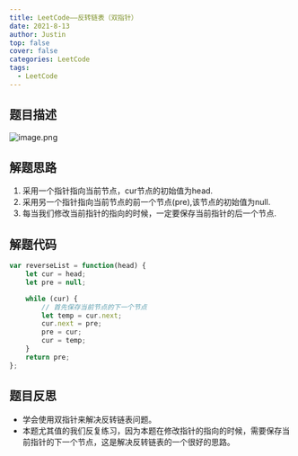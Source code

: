 ```yaml
---
title: LeetCode——反转链表（双指针）
date: 2021-8-13
author: Justin
top: false
cover: false
categories: LeetCode
tags:
  - LeetCode
---
```

## 题目描述
![image.png](https://img-blog.csdnimg.cn/img_convert/b4dfcd4d94b3d80f8f9122807a210da2.png)

## 解题思路
1. 采用一个指针指向当前节点，cur节点的初始值为head.
2. 采用另一个指针指向当前节点的前一个节点(pre),该节点的初始值为null.
3. 每当我们修改当前指针的指向的时候，一定要保存当前指针的后一个节点.

## 解题代码
```js
var reverseList = function(head) {
    let cur = head;
    let pre = null;

    while (cur) {
        // 首先保存当前节点的下一个节点
        let temp = cur.next;
        cur.next = pre;
        pre = cur;
        cur = temp;
    }
    return pre;
};
```

## 题目反思
* 学会使用双指针来解决反转链表问题。
* 本题尤其值的我们反复练习，因为本题在修改指针的指向的时候，需要保存当前指针的下一个节点，这是解决反转链表的一个很好的思路。
